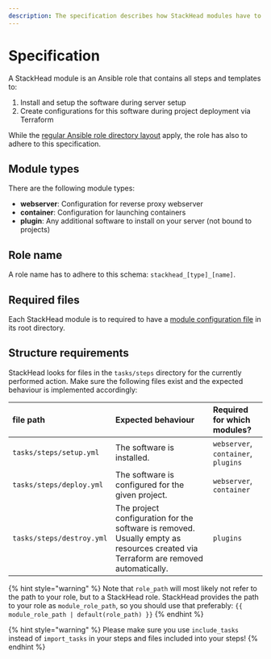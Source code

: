 ```yaml
---
description: The specification describes how StackHead modules have to be structured.
---
```


# Specification

A StackHead module is an Ansible role that contains all steps and templates to:

1. Install and setup the software during server setup
2. Create configurations for this software during project deployment via Terraform

While the [regular Ansible role directory layout](https://docs.ansible.com/ansible/latest/user_guide/playbooks_best_practices.html#directory-layout) apply, the role has also to adhere to this specification.

## Module types

There are the following module types:

* **webserver**: Configuration for reverse proxy webserver
* **container**: Configuration for launching containers
* **plugin**: Any additional software to install on your server (not bound to projects)

## Role name

A role name has to adhere to this schema: `stackhead_[type]_[name]`.

## Required files

Each StackHead module is to required to have a [module configuration file](module-configuration-file.md) in its root directory.

## Structure requirements

StackHead looks for files in the `tasks/steps` directory for the currently performed action.
Make sure the following files exist and the expected behaviour is implemented accordingly:

| file path | Expected behaviour | Required for which modules? |
| :--- | :--- | :--- |
| `tasks/steps/setup.yml` | The software is installed. | `webserver`, `container`, `plugins` |
| `tasks/steps/deploy.yml` | The software is configured for the given project. | `webserver`, `container` |
| `tasks/steps/destroy.yml` | The project configuration for the software is removed. Usually empty as resources created via Terraform are removed automatically. | `plugins` |

{% hint style="warning" %}
Note that `role_path` will most likely not refer to the path to your role, but to a StackHead role.
StackHead provides the path to your role as `module_role_path`, so you should use that preferably:
`{{ module_role_path | default(role_path) }}`
{% endhint %}

{% hint style="warning" %}
Please make sure you use `include_tasks` instead of `import_tasks` in your steps and files included into your steps!
{% endhint %}
